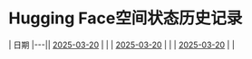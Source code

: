 # Hugging Face空间状态历史记录

| 日期 
|---|| [2025-03-20](https://github.com/OUBIGFA/Spaces-Keeper/commits/83b75ddc6adaddd67f840e40ad83aa74ac8f44cb/docs/index.html) |  |
| [2025-03-20](https://github.com/OUBIGFA/Spaces-Keeper/commits/582b38c76ca66f98e37c36844938c66a5570cdbc/docs/index.html) |  |
| [2025-03-20](https://github.com/OUBIGFA/Spaces-Keeper/commits/128e443360d1eb3b77fc1f5db2f30d345214424a/docs/index.html) |  |
